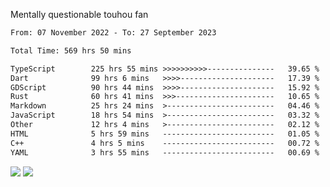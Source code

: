 Mentally questionable touhou fan



<!--START_SECTION:waka-->

```txt
From: 07 November 2022 - To: 27 September 2023

Total Time: 569 hrs 50 mins

TypeScript        225 hrs 55 mins >>>>>>>>>>---------------   39.65 %
Dart              99 hrs 6 mins   >>>>---------------------   17.39 %
GDScript          90 hrs 44 mins  >>>>---------------------   15.92 %
Rust              60 hrs 41 mins  >>>----------------------   10.65 %
Markdown          25 hrs 24 mins  >------------------------   04.46 %
JavaScript        18 hrs 54 mins  >------------------------   03.32 %
Other             12 hrs 4 mins   >------------------------   02.12 %
HTML              5 hrs 59 mins   -------------------------   01.05 %
C++               4 hrs 5 mins    -------------------------   00.72 %
YAML              3 hrs 55 mins   -------------------------   00.69 %
```

<!--END_SECTION:waka-->

![](https://posei.me/horse_going_hard.gif)
![](https://posei.me/horse_going_hard.gif)
